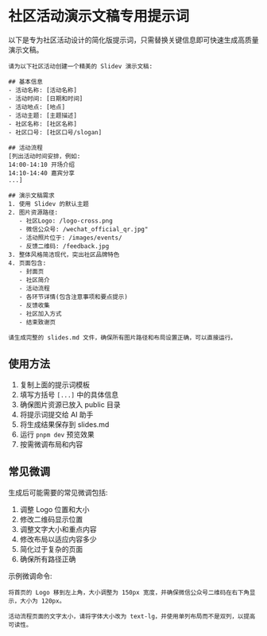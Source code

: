 # 社区活动演示文稿专用提示词

以下是专为社区活动设计的简化版提示词，只需替换关键信息即可快速生成高质量演示文稿。

```
请为以下社区活动创建一个精美的 Slidev 演示文稿:

## 基本信息
- 活动名称: [活动名称]
- 活动时间: [日期和时间]
- 活动地点: [地点]
- 活动主题: [主题描述]
- 社区名称: [社区名称]
- 社区口号: [社区口号/slogan]

## 活动流程
[列出活动时间安排，例如:
14:00-14:10 开场介绍
14:10-14:40 嘉宾分享
...]

## 演示文稿需求
1. 使用 Slidev 的默认主题
2. 图片资源路径:
   - 社区Logo: /logo-cross.png
   - 微信公众号: /wechat_official_qr.jpg"
   - 活动照片位于: /images/events/
   - 反馈二维码: /feedback.jpg
3. 整体风格简洁现代，突出社区品牌特色
4. 页面包含:
   - 封面页
   - 社区简介
   - 活动流程
   - 各环节详情(包含注意事项和要点提示)
   - 反馈收集
   - 社区加入方式
   - 结束致谢页

请生成完整的 slides.md 文件，确保所有图片路径和布局设置正确，可以直接运行。
```

## 使用方法

1. 复制上面的提示词模板
2. 填写方括号 `[...]` 中的具体信息
3. 确保图片资源已放入 public 目录
4. 将提示词提交给 AI 助手
5. 将生成结果保存到 slides.md
6. 运行 `pnpm dev` 预览效果
7. 按需微调布局和内容

## 常见微调

生成后可能需要的常见微调包括:

1. 调整 Logo 位置和大小
2. 修改二维码显示位置
3. 调整文字大小和重点内容
4. 修改布局以适应内容多少
5. 简化过于复杂的页面
6. 确保所有路径正确

示例微调命令:

```
将首页的 Logo 移到左上角，大小调整为 150px 宽度，并确保微信公众号二维码在右下角显示，大小为 120px。
```

```
活动流程页面的文字太小，请将字体大小改为 text-lg，并使用单列布局而不是双列，以提高可读性。
``` 